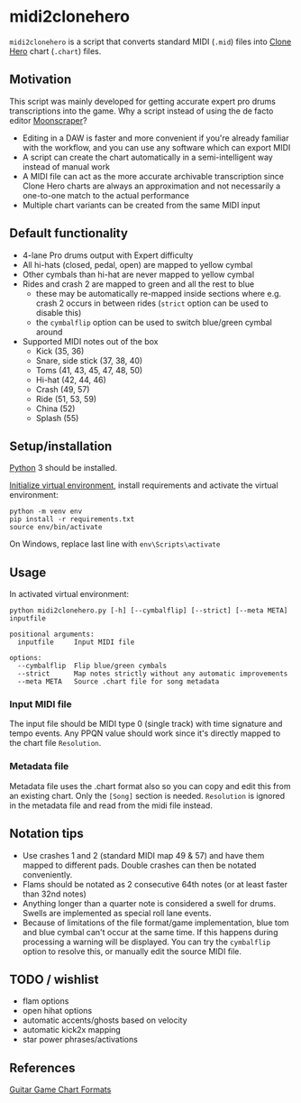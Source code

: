 # midi2clonehero

`midi2clonehero` is a script that converts standard MIDI (`.mid`) files into [Clone Hero](https://clonehero.net/) chart (`.chart`) files.

## Motivation

This script was mainly developed for getting accurate expert pro drums transcriptions into the game. Why a script instead of using the de facto editor [Moonscraper](https://github.com/FireFox2000000/Moonscraper-Chart-Editor)?

 - Editing in a DAW is faster and more convenient if you're already familiar with the workflow, and you can use any software which can export MIDI
 - A script can create the chart automatically in a semi-intelligent way instead of manual work
 - A MIDI file can act as the more accurate archivable transcription since Clone Hero charts are always an approximation and not necessarily a one-to-one match to the actual performance
 - Multiple chart variants can be created from the same MIDI input

 ## Default functionality

- 4-lane Pro drums output with Expert difficulty
- All hi-hats (closed, pedal, open) are mapped to yellow cymbal
- Other cymbals than hi-hat are never mapped to yellow cymbal
- Rides and crash 2 are mapped to green and all the rest to blue
  - these may be automatically re-mapped inside sections where e.g. crash 2 occurs in between rides (`strict` option can be used to disable this) 
  - the `cymbalflip` option can be used to switch blue/green cymbal around
- Supported MIDI notes out of the box
  - Kick (35, 36)
  - Snare, side stick (37, 38, 40)
  - Toms (41, 43, 45, 47, 48, 50)
  - Hi-hat (42, 44, 46)
  - Crash (49, 57)
  - Ride (51, 53, 59)
  - China (52)
  - Splash (55)

## Setup/installation

[Python](https://www.python.org/) 3 should be installed.

[Initialize virtual environment](https://docs.python.org/3/library/venv.html#creating-virtual-environments), install requirements and activate the virtual environment:
```
python -m venv env
pip install -r requirements.txt
source env/bin/activate
```

On Windows, replace last line with `env\Scripts\activate`

## Usage

In activated virtual environment:

 `python midi2clonehero.py [-h] [--cymbalflip] [--strict] [--meta META] inputfile`

```
positional arguments:
  inputfile     Input MIDI file

options:
  --cymbalflip  Flip blue/green cymbals
  --strict      Map notes strictly without any automatic improvements
  --meta META   Source .chart file for song metadata
```

### Input MIDI file

The input file should be MIDI type 0 (single track) with time signature and tempo events. Any PPQN value should work since it's directly mapped to the chart file `Resolution`.

### Metadata file

Metadata file uses the .chart format also so you can copy and edit this from an existing chart. Only the `[Song]` section is needed. `Resolution` is ignored in the metadata file and read from the midi file instead.

## Notation tips

- Use crashes 1 and 2 (standard MIDI map 49 & 57) and have them mapped to different pads. Double crashes can then be notated conveniently.
- Flams should be notated as 2 consecutive 64th notes (or at least faster than 32nd notes)
- Anything longer than a quarter note is considered a swell for drums. Swells are implemented as special roll lane events.
- Because of limitations of the file format/game implementation, blue tom and blue cymbal can't occur at the same time. If this happens during processing a warning will be displayed. You can try the `cymbalflip` option to resolve this, or manually edit the source MIDI file.

## TODO / wishlist

- flam options
- open hihat options
- automatic accents/ghosts based on velocity
- automatic kick2x mapping
- star power phrases/activations

## References

[Guitar Game Chart Formats](https://github.com/TheNathannator/GuitarGame_ChartFormats)